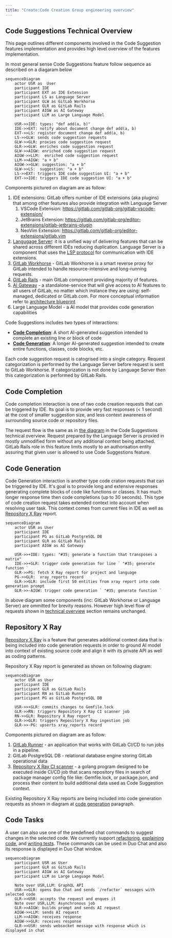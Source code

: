 ```yaml
---
title: "Create:Code Creation Group engineering overview"
---
```


## Code Suggestions Technical Overview

This page outlines different components involved in the Code Suggestion features implementation and provides high level overview of the features implementation.

In most general sense Code Suggestions feature follow sequence as described on a diagaram below

```mermaid
sequenceDiagram
    actor USR as  User
    participant IDE
    participant EXT as IDE Extension
    participant LS as Language Server
    participant GLW as GitLab Workhorse
    participant GLR as GitLab Rails
    participant AIGW as AI Gateway
    participant LLM as Large Language Model

    USR->>IDE: types: "def add(a, b)"
    IDE->>EXT: notify about document change def add(a, b)
    EXT->>LS: register document change def add(a, b)
    LS->>GLW: sends code suggestion requests
    GLW->>GLR: proxies code suggestion request
    GLR->>GLW: enriches code suggestion request
    GLW->>AIGW: enriched code suggestion request
    AIGW->>LLM:  enriched code suggestion request
    LLM->>AIGW: "a + b"
    AIGW->>GLW: suggestion: "a + b"
    GLW->>LS:  suggestion: "a + b"
    LS->>EXT: triggers IDE code suggestion UI: "a + b"
    EXT->>IDE: triggers IDE code suggestion UI: "a + b"
```

Components pictured on diagram are as follow:

1. IDE extensions: GitLab offers number of IDE extensions (aka plugins) that among other features also provide integration with Language Server
   1. VSCode Extension: https://gitlab.com/gitlab-org/gitlab-vscode-extension/
   1. JetBrains Extension: https://gitlab.com/gitlab-org/editor-extensions/gitlab-jetbrains-plugin
   1. NeoVim Extension: https://gitlab.com/gitlab-org/editor-extensions/gitlab.vim
1. [Langugage Server](https://gitlab.com/gitlab-org/editor-extensions/gitlab-lsp): it is a unified way of delivering features that can be shared across different IDEs reducing duplication. Language Server is a component that uses the <a href="https://microsoft.github.io/language-server-protocol/#:~:text=The%20Language%20Server%20Protocol%20(LSP,definition%2C%20find%20all%20references%20etc." target="_blank">LSP protocol</a> for communication with IDE extensions. 
1. [GitLab Workhorse](https://docs.gitlab.com/ee/development/workhorse/) - GitLab Workhorse is a smart reverse proxy for GitLab intended to handle resource-intensive and long-running requests.
1. [GitLab Rails](https://gitlab.com/gitlab-org/gitlab) - main GitLab component providing majority of features.
1. [AI Gateway](https://gitlab.com/gitlab-org/modelops/applied-ml/code-suggestions/ai-assist) - a standalone-service that will give access to AI features to all users of GitLab, no matter which instance they are using: self-managed, dedicated or GitLab.com. For more conceptual information refer to [architecture blueprint](https://docs.gitlab.com/ee/architecture/blueprints/ai_gateway/index.html)
1. Large Language Model - a AI model that provides code generation capabilities


Code Suggestions includes two types of interactions:
   - **[Code Completion](#code-completion)**: A short AI-generated suggestion intended to complete an existing line or block of code
   - **[Code Generation](#code-generation)**: A longer AI-generated suggestion intended to create entire functions, classes, code blocks, etc.

Each code suggestion request is catogrised into a single category. Request categorization is performed by the Language Server before request is sent to GitLab Workhorse. If categorization is not done by Language Server then this categorization is performed by GitLab Rails.

## Code Completion

Code completion interaction is one of two code creation requests that can be triggered by IDE. Its goal is to provide very fast responses (< 1 second) 
at the cost of smaller suggestion size, and less context awareness of surrounding source code or repository files.

The request flow is the same as in [the diagram](#code-suggestions-technical-overview) in the Code Suggestions technical overview.
Request prepared by the Language Server is proxied in mostly unmodified form without any additional context being attached. GitLab Rails role in this feature limits mostly to an authorisation entity assuring that given user is allowed to use Code Suggestions feature.

## Code Generation

Code Generation interaction is another type code cration requests that can be triggered by IDE. It's goal is to provide long and extensive responses generating
complete blocks of code like functions or classes. It has much longer response time then code completions (up to 30 seconds). This type of code creation request
takes extended context into account when resolving user task. This context comes from current files in IDE as well as [Repository X Ray](https://docs.gitlab.com/ee/user/project/repository/code_suggestions/repository_xray.html) report. 

```mermaid
sequenceDiagram
    actor USR as User
    participant IDE
    participant PG as GitLab PostgreSQL DB
    participant GLR as GitLab Rails
    participant AIGW as AI Gateway

    USR->>+IDE: types: "#35; generate a function that transposes a matrix"
    IDE->>+GLR: trigger code generation for line ` "#35; generate function `
    GLR->>PG: fetch X Ray report for project and language
    PG->>GLR:  xray_reports record
    GLR->>GLR: include first 50 entities from xray report into code generation prompt
    GLR->>-AIGW: trigger code generation ` "#35; generate function `
```

In above diagram some components (inc: GitLab Workhorse or Language Server) are ommitted for brevity reasons. However high level flow of requests shown in [technical overview](#code-creation-features-technical-overview) section
remains unchanged.

## Repository X Ray

[Repository X Ray](https://docs.gitlab.com/ee/user/project/repository/code_suggestions/repository_xray.html) is a feature that generates additional context data that is being included into code generation requests 
in order to ground AI model into context of existing source code and align it with its private API as well as coding patterns. 

Repository X Ray report is generated as shown on following diagram:

```mermaid
sequenceDiagram
    actor USR as User
    participant IDE
    participant GLR as GitLab Rails
    participant RN as GitLab Runner
    participant PG as GitLab PostgreSQL DB

    USR->>+GLR: commits changes to Gemfile.lock
    GLR->>RN: triggers Repository X Ray CI scanner job
    RN->>GLR: Repository X Ray report
    GLR->>GLR: triggers Repository X Ray ingestion job
    GLR->>-PG: upserts xray_reports record
```

Components pictured on diagram are as follow:

1. [GitLab Runner](https://docs.gitlab.com/runner/) - an application that works with GitLab CI/CD to run jobs in a pipeline.
1. GitLab PostgreSQL DB - relational database engine storing GitLab operational data
1. [Repository X Ray CI scanner](https://gitlab.com/gitlab-org/code-creation/repository-x-ray) - a golang program designed to be executed inside CI/CD job that scans repository files in search of package manager config file like: Gemfile.lock, or package.json, and process their content to build additional data used as Code Suggestion context.


Existing Repository X Ray reports are being included into code generation requests as shown in diagram at [code generation](#code-generation) paragraph.

## Code Tasks

A user can also use one of the predefined chat commands to suggest changes in the selected code. 
We currently support [refactoring](https://docs.gitlab.com/ee/user/gitlab_duo_chat.html#refactor-code-in-the-ide), 
[explaining code](https://docs.gitlab.com/ee/user/gitlab_duo_chat.html#explain-code-in-the-ide), 
and [writing tests](https://docs.gitlab.com/ee/user/gitlab_duo_chat.html#write-tests-in-the-ide). 
These commands can be used in Duo Chat and also its response is displayed in Duo Chat window.

```mermaid
sequenceDiagram
    participant USR as User
    participant GLR as GitLab Rails
    participant AIGW as AI Gateway
    participant LLM as Large Language Model

    Note over USR,LLM: GraphQL API
    USR->>GLR: opens Duo Chat and sends `/refactor` messages with selected code
    GLR->>USR: accepts the request and enques it
    Note over USR,LLM: Asynchronous job
    GLR->>AIGW: builds prompt and sends AI request
    AIGW->>LLM: sends AI request
    LLM->>AIGW: receives response
    AIGW->>GLR: receives response
    GLR->>USR: sends websocket message with response which is displayed in chat
```
